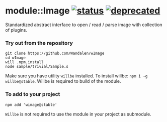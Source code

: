 
# module::Image  [![status](https://github.com/Wandalen/wImage/actions/workflows/StandardPublish.yml/badge.svg)](https://github.com/Wandalen/wImage/actions/workflows/StandardPublish.yml) [![deprecated](https://img.shields.io/badge/stability-deprecated-red.svg)](https://github.com/emersion/stability-badges#deprecated)

Standardized abstract interface to open / read / parse image with collection of plugins.

### Try out from the repository

```
git clone https://github.com/Wandalen/wImage
cd wImage
will .npm.install
node sample/trivial/Sample.s
```

Make sure you have utility `willbe` installed. To install willbe: `npm i -g willbe@stable`. Willbe is required to build of the module.

### To add to your project

```
npm add 'wimage@stable'
```

`Willbe` is not required to use the module in your project as submodule.

